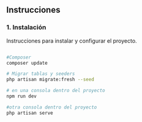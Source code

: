 ## Instrucciones

### 1. Instalación
Instrucciones para instalar y configurar el proyecto.

```bash

#Composer
composer update

# Migrar tablas y seeders
php artisan migrate:fresh --seed

# en una consola dentro del proyecto
npm run dev

#otra consola dentro del proyecto
php artisan serve
